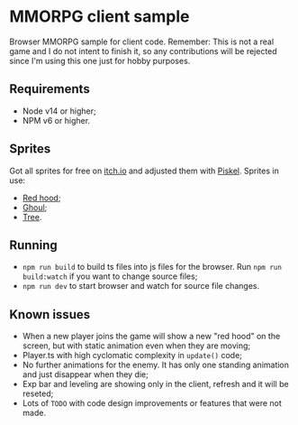 # MMORPG client sample
Browser MMORPG sample for client code. Remember: This is not a real game and I do not intent to finish it, so any contributions will be rejected since I'm using this one just for hobby purposes.

## Requirements
- Node v14 or higher;
- NPM v6 or higher.

## Sprites
Got all sprites for free on [itch.io](https://itch.io/) and adjusted them with [Piskel](https://www.piskelapp.com/). Sprites in use:
- [Red hood](https://legnops.itch.io/red-hood-character);
- [Ghoul](https://elthen.itch.io/2d-pixel-art-ghoul-sprites);
- [Tree](https://graphscriptdev.itch.io/tree-pixel-art).

## Running
- `npm run build` to build ts files into js files for the browser. Run `npm run build:watch` if you want to change source files;
- `npm run dev` to start browser and watch for source file changes.

## Known issues
- When a new player joins the game will show a new "red hood" on the screen, but with static animation even when they are moving;
- Player.ts with high cyclomatic complexity in `update()` code;
- No further animations for the enemy. It has only one standing animation and just disappear when they die;
- Exp bar and leveling are showing only in the client, refresh and it will be reseted;
- Lots of `TODO` with code design improvements or features that were not made.